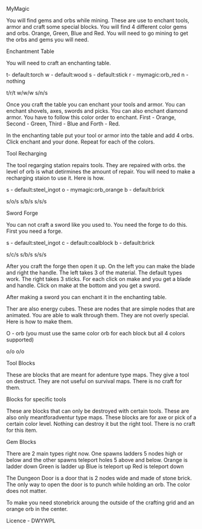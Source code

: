 MyMagic

You will find gems and orbs while mining. These are use to enchant tools, armor and craft some special blocks.
You will find 4 different color gems and orbs. Orange, Green, Blue and Red. You will need to go mining to get the orbs and gems you will need.


Enchantment Table

You will need to craft an enchanting table. 

t- default:torch
w - default:wood
s - default:stick
r - mymagic:orb_red
n - nothing

t/r/t
w/w/w
s/n/s

Once you craft the table you can enchant your tools and armor. You can enchant shovels, axes, swords and picks. 
You can also enchant diamond armor. You have to follow this color order to enchant. 
First - Orange, Second - Green, Third - Blue and Forth - Red.

In the enchanting table put your tool or armor into the table and add 4 orbs. Click enchant and your done.
Repeat for each of the colors.


Tool Recharging

The tool regarging station repairs tools. They are repaired with orbs. the level of orb is what detirmines the amount of repair.
You will need to make a recharging staion to use it. Here is how.

s - default:steel_ingot
o - mymagic:orb_orange
b - default:brick

s/o/s
s/b/s
s/s/s


Sword Forge

You can not craft a sword like you used to. You need the forge to do this.
First you need a forge.

s - default:steel_ingot
c - default:coalblock
b - default:brick

s/c/s
s/b/s
s/s/s

After you craft the forge then open it up. On the left you can make the blade and right the handle.
The left takes 3 of the material. The default types work.
The right takes 3 sticks.
For each click on make and you get a blade and handle. Click on make at the bottom and you get a sword.

After making a sword you can enchant it in the enchanting table.


Ther are also energy cubes. These are nodes that are simple nodes that are animated.
You are able to walk through them. They are not overly special. 
Here is how to make them.

O - orb (you must use the same color orb for each block but all 4 colors supported)

o/o
o/o

Tool Blocks

These are blocks that are meant for adenture type maps. They give a tool on destruct. They are not useful on survival maps.
There is no craft for them.


Blocks for specific tools

These are blocks that can only be destroyed with certain tools. These are also only meantforadventur type maps.
These blocks are for axe or pick of a certain color level. Nothing can destroy it but the right tool.
There is no craft for this item.


Gem Blocks

There are 2 main types right now. One spawns ladders 5 nodes high or below and the other spawns teleport holes 5 above and below.
Orange is ladder down
Green is ladder up
Blue is teleport up
Red is teleport down


The Dungeon Door is a door that is 2 nodes wide and made of stone brick.
The only way to open the door is to punch while holding an orb. The color does not matter.

To make you need stonebrick aroung the outside of the crafting grid and an orange orb in the center.



Licence - DWYWPL
